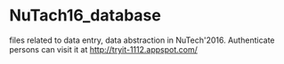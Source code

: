 # NuTach16_database
files related to data  entry, data abstraction in NuTech'2016. Authenticate persons can visit it at http://tryit-1112.appspot.com/
